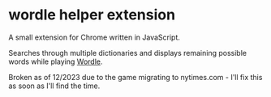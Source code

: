 # wordle helper extension

A small extension for Chrome written in JavaScript.

Searches through multiple dictionaries and displays remaining possible words while playing [Wordle](https://www.nytimes.com/games/wordle/index.html).

Broken as of 12/2023 due to the game migrating to nytimes.com - I'll fix this as soon as I'll find the time.
